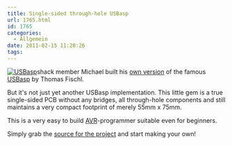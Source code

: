 ```yaml
---
title: Single-sided through-hole USBasp
url: 1765.html
id: 1765
categories:
  - Allgemein
date: 2011-02-15 11:20:26
tags:
---
```


[![](https://blog.shackspace.de/wp-content/uploads/2011/02/usbasp-300x225.jpg "USBasp")](https://blog.shackspace.de/wp-content/uploads/2011/02/usbasp.jpg)shack member Michael built his [own version](http://www.mupfelofen.de/?post/2011/02/14/USBasp) of the famous [USBasp](http://www.fischl.de/usbasp/) by Thomas Fischl.

But it's not just yet another USBasp implementation. This little gem is a true single-sided PCB without any bridges, all through-hole components and still maintains a very compact footprint of merely 55mm x 75mm.

This is a very easy to build [AVR](http://www.atmel.com/products/AVR/)-programmer suitable even for beginners.

Simply grab the [source for the project](http://www.mupfelofen.de/public/projects/usbasp-1.0.tgz) and start making your own!